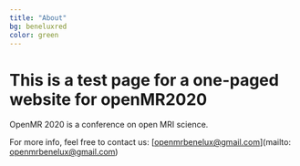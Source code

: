 ```yaml
---
title: "About"
bg: beneluxred
color: green
---
```

	
# This is a test page for a one-paged website for openMR2020
 
OpenMR 2020 is a conference on open MRI science. 

For more info, feel free to contact us: [openmrbenelux@gmail.com](mailto: openmrbenelux@gmail.com)




